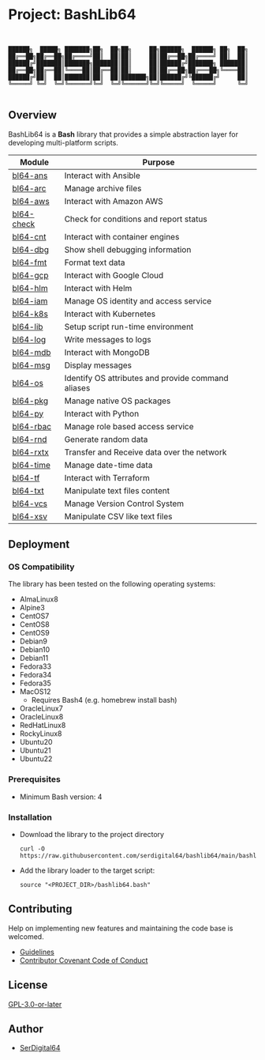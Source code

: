 # Project: BashLib64

```shell linenums="0"


██████╗  █████╗ ███████╗██╗  ██╗██╗     ██╗██████╗  ██████╗ ██╗  ██╗
██╔══██╗██╔══██╗██╔════╝██║  ██║██║     ██║██╔══██╗██╔════╝ ██║  ██║
██████╔╝███████║███████╗███████║██║     ██║██████╔╝███████╗ ███████║
██╔══██╗██╔══██║╚════██║██╔══██║██║     ██║██╔══██╗██╔═══██╗╚════██║
██████╔╝██║  ██║███████║██║  ██║███████╗██║██████╔╝╚██████╔╝     ██║
╚═════╝ ╚═╝  ╚═╝╚══════╝╚═╝  ╚═╝╚══════╝╚═╝╚═════╝  ╚═════╝      ╚═╝


```

## Overview

BashLib64 is a **Bash** library that provides a simple abstraction layer for developing multi-platform scripts.

| Module                                                             | Purpose                                            |
| ------------------------------------------------------------------ | -------------------------------------------------- |
| [bl64-ans](https://serdigital64.github.io/bashlib64/bl64-ans/)     | Interact with Ansible                              |
| [bl64-arc](https://serdigital64.github.io/bashlib64/bl64-arc/)     | Manage archive files                               |
| [bl64-aws](https://serdigital64.github.io/bashlib64/bl64-aws/)     | Interact with Amazon AWS                           |
| [bl64-check](https://serdigital64.github.io/bashlib64/bl64-check/) | Check for conditions and report status             |
| [bl64-cnt](https://serdigital64.github.io/bashlib64/bl64-cnt/)     | Interact with container engines                    |
| [bl64-dbg](https://serdigital64.github.io/bashlib64/bl64-dbg/)     | Show shell debugging information                   |
| [bl64-fmt](https://serdigital64.github.io/bashlib64/bl64-fmt/)     | Format text data                                   |
| [bl64-gcp](https://serdigital64.github.io/bashlib64/bl64-gcp/)     | Interact with Google Cloud                         |
| [bl64-hlm](https://serdigital64.github.io/bashlib64/bl64-hlm/)     | Interact with Helm                                 |
| [bl64-iam](https://serdigital64.github.io/bashlib64/bl64-iam/)     | Manage OS identity and access service              |
| [bl64-k8s](https://serdigital64.github.io/bashlib64/bl64-k8s/)     | Interact with Kubernetes                           |
| [bl64-lib](https://serdigital64.github.io/bashlib64/bl64-lib/)     | Setup script run-time environment                  |
| [bl64-log](https://serdigital64.github.io/bashlib64/bl64-log/)     | Write messages to logs                             |
| [bl64-mdb](https://serdigital64.github.io/bashlib64/bl64-mdb/)     | Interact with MongoDB                              |
| [bl64-msg](https://serdigital64.github.io/bashlib64/bl64-msg/)     | Display messages                                   |
| [bl64-os](https://serdigital64.github.io/bashlib64/bl64-os/)       | Identify OS attributes and provide command aliases |
| [bl64-pkg](https://serdigital64.github.io/bashlib64/bl64-pkg/)     | Manage native OS packages                          |
| [bl64-py](https://serdigital64.github.io/bashlib64/bl64-py/)       | Interact with Python                               |
| [bl64-rbac](https://serdigital64.github.io/bashlib64/bl64-rbac/)   | Manage role based access service                   |
| [bl64-rnd](https://serdigital64.github.io/bashlib64/bl64-rnd/)     | Generate random data                               |
| [bl64-rxtx](https://serdigital64.github.io/bashlib64/bl64-rxtx/)   | Transfer and Receive data over the network         |
| [bl64-time](https://serdigital64.github.io/bashlib64/bl64-time/)   | Manage date-time data                              |
| [bl64-tf](https://serdigital64.github.io/bashlib64/bl64-tf/)       | Interact with Terraform                            |
| [bl64-txt](https://serdigital64.github.io/bashlib64/bl64-txt/)     | Manipulate text files content                      |
| [bl64-vcs](https://serdigital64.github.io/bashlib64/bl64-vcs/)     | Manage Version Control System                      |
| [bl64-xsv](https://serdigital64.github.io/bashlib64/bl64-xsv/)     | Manipulate CSV like text files                     |

## Deployment

### OS Compatibility

The library has been tested on the following operating systems:

- AlmaLinux8
- Alpine3
- CentOS7
- CentOS8
- CentOS9
- Debian9
- Debian10
- Debian11
- Fedora33
- Fedora34
- Fedora35
- MacOS12
  - Requires Bash4 (e.g. homebrew install bash)
- OracleLinux7
- OracleLinux8
- RedHatLinux8
- RockyLinux8
- Ubuntu20
- Ubuntu21
- Ubuntu22

### Prerequisites

- Minimum Bash version: 4

### Installation

- Download the library to the project directory

  ```shell
  curl -O https://raw.githubusercontent.com/serdigital64/bashlib64/main/bashlib64.bash
  ```

- Add the library loader to the target script:

  ```shell
  source "<PROJECT_DIR>/bashlib64.bash"
  ```

## Contributing

Help on implementing new features and maintaining the code base is welcomed.

- [Guidelines](https://github.com/serdigital64/bashlib64/blob/main/CONTRIBUTING.md)
- [Contributor Covenant Code of Conduct](https://github.com/serdigital64/bashlib64/blob/main/CODE_OF_CONDUCT.md)

## License

[GPL-3.0-or-later](https://www.gnu.org/licenses/gpl-3.0.txt)

## Author

- [SerDigital64](https://github.com/serdigital64)
